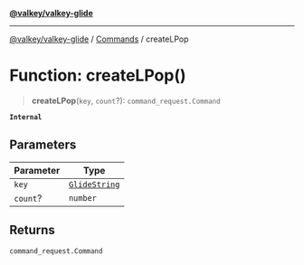 [**@valkey/valkey-glide**](../../README.md)

***

[@valkey/valkey-glide](../../modules.md) / [Commands](../README.md) / createLPop

# Function: createLPop()

> **createLPop**(`key`, `count`?): `command_request.Command`

**`Internal`**

## Parameters

| Parameter | Type |
| ------ | ------ |
| `key` | [`GlideString`](../../BaseClient/type-aliases/GlideString.md) |
| `count`? | `number` |

## Returns

`command_request.Command`
